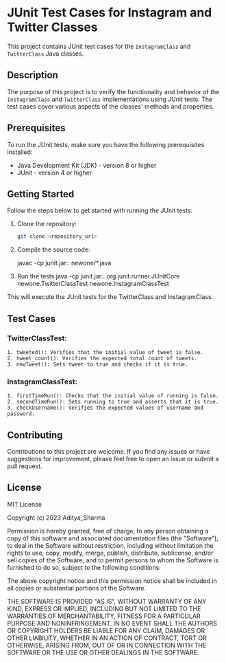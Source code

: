 # JUnit Test Cases for Instagram and Twitter Classes

This project contains JUnit test cases for the `InstagramClass` and `TwitterClass` Java classes.

## Description

The purpose of this project is to verify the functionality and behavior of the `InstagramClass` and `TwitterClass` implementations using JUnit tests. The test cases cover various aspects of the classes' methods and properties.

## Prerequisites

To run the JUnit tests, make sure you have the following prerequisites installed:

- Java Development Kit (JDK) - version 8 or higher
- JUnit - version 4 or higher

## Getting Started

Follow the steps below to get started with running the JUnit tests:

1. Clone the repository:

   ```bash
   git clone <repository_url>


2. Compile the source code:

    javac -cp junit.jar:. newone/*.java

3. Run the tests
    java -cp junit.jar:. org.junit.runner.JUnitCore newone.TwitterClassTest newone.InstagramClassTest

This will execute the JUnit tests for the TwitterClass and InstagramClass.

## Test Cases

### TwitterClassTest:

    1. tweeted(): Verifies that the initial value of tweet is false.
    2. tweet_count(): Verifies the expected total count of tweets.
    3. newTweet(): Sets tweet to true and checks if it is true.
### InstagramClassTest:

    1. firstTimeRun(): Checks that the initial value of running is false.
    2. secondTimeRun(): Sets running to true and asserts that it is true.
    3. checkUsername(): Verifies the expected values of username and password.

## Contributing
Contributions to this project are welcome. If you find any issues or have suggestions for improvement, please feel free to open an issue or submit a pull request.


## License
MIT License

Copyright (c) 2023 Aditya_Sharma

Permission is hereby granted, free of charge, to any person obtaining a copy
of this software and associated documentation files (the "Software"), to deal
in the Software without restriction, including without limitation the rights
to use, copy, modify, merge, publish, distribute, sublicense, and/or sell
copies of the Software, and to permit persons to whom the Software is
furnished to do so, subject to the following conditions:

The above copyright notice and this permission notice shall be included in all
copies or substantial portions of the Software.

THE SOFTWARE IS PROVIDED "AS IS", WITHOUT WARRANTY OF ANY KIND, EXPRESS OR
IMPLIED, INCLUDING BUT NOT LIMITED TO THE WARRANTIES OF MERCHANTABILITY,
FITNESS FOR A PARTICULAR PURPOSE AND NONINFRINGEMENT. IN NO EVENT SHALL THE
AUTHORS OR COPYRIGHT HOLDERS BE LIABLE FOR ANY CLAIM, DAMAGES OR OTHER
LIABILITY, WHETHER IN AN ACTION OF CONTRACT, TORT OR OTHERWISE, ARISING FROM,
OUT OF OR IN CONNECTION WITH THE SOFTWARE OR THE USE OR OTHER DEALINGS IN THE
SOFTWARE.


